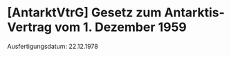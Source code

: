 # [AntarktVtrG] Gesetz zum Antarktis-Vertrag vom 1. Dezember 1959

Ausfertigungsdatum: 22.12.1978

 